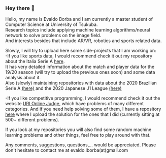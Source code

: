 ### Hey there 👋

Hello, my name is Evaldo Borba and I am currently a master student of Computer Science at University of Tsukuba.  
Research topics include applying machine learning algorithms/neural network to solve problems on the image field.  
And interests besides that include AR/VR, robotics and sports related data.  

Slowly, I will try to upload here some side-projects that I am working on:  
-If you like sports data, I would recommend check it out my repository about the Italia Serie A [here](https://github.com/ewalldo/Italia-Serie-A-Data-and-Data-Analysis).  
It has very detailed information about the match and player data for the 19/20 season (will try to upload the previous ones soon) and some data analysis about it.  
Also (slowly) maintaining repositories with data about the 2020 Brazilian Serie A [(here)](https://github.com/ewalldo/Brazil-Serie-A-Data-and-Data-Analysis) and the 2020 Japanese J1 League [(here)](https://github.com/ewalldo/Japan-J1-League-Data-and-Data-Analysis)

-If you like competitive programming, I would recommend check it out the website [URI Online Judge](https://www.urionlinejudge.com.br/judge/en/login), which have problems of many different categories. And if you need help solving some of them, I have a repository [here](https://github.com/ewalldo/URI-OnlineJudge-Problems) where I upload the solution for the ones that I did (currently sitting at 500+ different problems).

If you look at my repositories you will also find some random machine learning problems and other things, feel free to play around with that.  

Any comments, suggestions, questions,... would be appreciated. Please don't hesitate to contact me at evaldo.lborba(at)gmail.com
<!--
**ewalldo/ewalldo** is a ✨ _special_ ✨ repository because its `README.md` (this file) appears on your GitHub profile.

Here are some ideas to get you started:

- 🔭 I’m currently working on ...
- 🌱 I’m currently learning ...
- 👯 I’m looking to collaborate on ...
- 🤔 I’m looking for help with ...
- 💬 Ask me about ...
- 📫 How to reach me: ...
- 😄 Pronouns: ...
- ⚡ Fun fact: ...
-->
